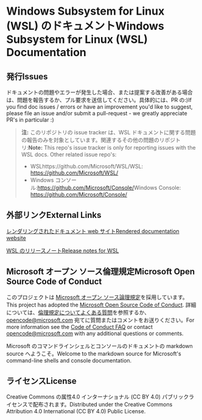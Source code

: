 # <a name="windows-subsystem-for-linux-wsl-documentation"></a><span data-ttu-id="6e6d7-101">Windows Subsystem for Linux (WSL) のドキュメント</span><span class="sxs-lookup"><span data-stu-id="6e6d7-101">Windows Subsystem for Linux (WSL) Documentation</span></span>

## <a name="issues"></a><span data-ttu-id="6e6d7-102">発行</span><span class="sxs-lookup"><span data-stu-id="6e6d7-102">Issues</span></span>
<span data-ttu-id="6e6d7-103">ドキュメントの問題やエラーが発生した場合、または提案する改善がある場合は、問題を報告するか、プル要求を送信してください。具体的には、PR の:)</span><span class="sxs-lookup"><span data-stu-id="6e6d7-103">If you find doc issues / errors or have an improvement you'd like to suggest, please file an issue and/or submit a pull-request - we greatly appreciate PR's in particular :)</span></span>

> <span data-ttu-id="6e6d7-104">**注:** このリポジトリの issue tracker は、WSL ドキュメントに関する問題の報告のみを対象としています。関連するその他の問題のリポジトリ:</span><span class="sxs-lookup"><span data-stu-id="6e6d7-104">**Note:** This repo's issue tracker is only for reporting issues with the WSL docs. Other related issue repo's:</span></span>
> * <span data-ttu-id="6e6d7-105">WSLhttps://github.com/Microsoft/WSL/</span><span class="sxs-lookup"><span data-stu-id="6e6d7-105">WSL: https://github.com/Microsoft/WSL/</span></span>
> * <span data-ttu-id="6e6d7-106">Windows コンソール:https://github.com/Microsoft/Console/</span><span class="sxs-lookup"><span data-stu-id="6e6d7-106">Windows Console: https://github.com/Microsoft/Console/</span></span>

## <a name="external-links"></a><span data-ttu-id="6e6d7-107">外部リンク</span><span class="sxs-lookup"><span data-stu-id="6e6d7-107">External Links</span></span>

[<span data-ttu-id="6e6d7-108">レンダリングされたドキュメント web サイト</span><span class="sxs-lookup"><span data-stu-id="6e6d7-108">Rendered documentation website</span></span>](https://docs.microsoft.com/windows/wsl/) 

[<span data-ttu-id="6e6d7-109">WSL のリリースノート</span><span class="sxs-lookup"><span data-stu-id="6e6d7-109">Release notes for WSL</span></span>](https://docs.microsoft.com/windows/wsl/release-notes)

## <a name="microsoft-open-source-code-of-conduct"></a><span data-ttu-id="6e6d7-110">Microsoft オープン ソース倫理規定</span><span class="sxs-lookup"><span data-stu-id="6e6d7-110">Microsoft Open Source Code of Conduct</span></span>

<span data-ttu-id="6e6d7-111">このプロジェクトは [Microsoft オープン ソース論理規定](https://opensource.microsoft.com/codeofconduct/)を採用しています。</span><span class="sxs-lookup"><span data-stu-id="6e6d7-111">This project has adopted the [Microsoft Open Source Code of Conduct](https://opensource.microsoft.com/codeofconduct/).</span></span>
<span data-ttu-id="6e6d7-112">詳細については、[倫理規定についてよくある質問](https://opensource.microsoft.com/codeofconduct/faq/)を参照するか、[opencode@microsoft.com](mailto:opencode@microsoft.com) 宛てに質問またはコメントをお送りください。</span><span class="sxs-lookup"><span data-stu-id="6e6d7-112">For more information see the [Code of Conduct FAQ](https://opensource.microsoft.com/codeofconduct/faq/) or contact [opencode@microsoft.com](mailto:opencode@microsoft.com) with any additional questions or comments.</span></span>

<span data-ttu-id="6e6d7-113">Microsoft のコマンドラインシェルとコンソールのドキュメントの markdown source へようこそ。</span><span class="sxs-lookup"><span data-stu-id="6e6d7-113">Welcome to the markdown source for Microsoft's command-line shells and console documentation.</span></span>

## <a name="license"></a><span data-ttu-id="6e6d7-114">ライセンス</span><span class="sxs-lookup"><span data-stu-id="6e6d7-114">License</span></span>
<span data-ttu-id="6e6d7-115">Creative Commons の属性4.0 インターナショナル (CC BY 4.0) パブリックライセンスで配布されます。</span><span class="sxs-lookup"><span data-stu-id="6e6d7-115">Distributed under the Creative Commons Attribution 4.0 International (CC BY 4.0) Public License.</span></span>
